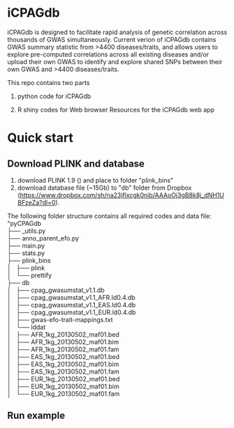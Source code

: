# iCPAGdb

iCPAGdb is designed to facilitate rapid analysis of genetic correlation across thousands of GWAS simultaneously. Current verion of iCPAGdb contains GWAS summary statistic from >4400 diseases/traits, and allows users to explore pre-computed correlations across all existing diseases and/or upload their own GWAS to identify and explore shared SNPs between their own GWAS and >4400 diseases/traits.

This repo contains two parts
1) python code for iCPAGdb

2) R shiny codes for Web browser
Resources for the iCPAGdb web app

# Quick start

## Download PLINK and database
1) download PLINK 1.9 () and place to folder "plink_bins"  <br/>
2) download database file (~15Gb) to "db" folder from Dropbox (https://www.dropbox.com/sh/na23jflxcgk0nib/AAAoOj3gB8k8j_dNH1UBFzeZa?dl=0).

The following folder structure contains all required codes and data file:<br/>
"pyCPAGdb <br/>
├── _utils.py <br/>
├── anno_parent_efo.py <br/>
├── main.py <br/>
├── stats.py <br/>
├── plink_bins <br/>
│   ├── plink <br/>
│   └── prettify <br/>
├── db <br/>
│   ├── cpag_gwasumstat_v1.1.db <br/>
│   ├── cpag_gwasumstat_v1.1_AFR.ld0.4.db <br/>
│   ├── cpag_gwasumstat_v1.1_EAS.ld0.4.db <br/>
│   ├── cpag_gwasumstat_v1.1_EUR.ld0.4.db <br/>
│   ├── gwas-efo-trait-mappings.txt <br/>
│   └── lddat <br/>
│       ├── AFR_1kg_20130502_maf01.bed <br/>
│       ├── AFR_1kg_20130502_maf01.bim <br/>
│       ├── AFR_1kg_20130502_maf01.fam <br/>
│       ├── EAS_1kg_20130502_maf01.bed <br/>
│       ├── EAS_1kg_20130502_maf01.bim <br/>
│       ├── EAS_1kg_20130502_maf01.fam <br/>
│       ├── EUR_1kg_20130502_maf01.bed <br/>
│       ├── EUR_1kg_20130502_maf01.bim <br/>
│       └── EUR_1kg_20130502_maf01.fam <br/>

## Run example

 <br/>

